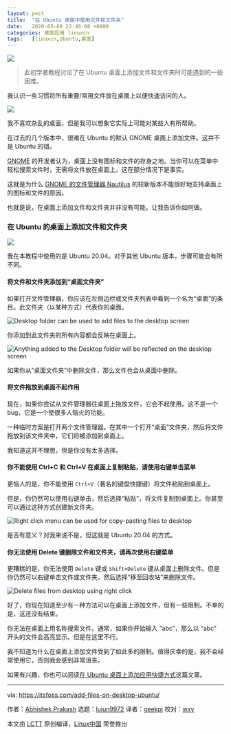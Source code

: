 ```yaml
---
layout: post
title:	"在 Ubuntu 桌面中使用文件和文件夹"
date:	2020-05-08 22:46:00 +0800 
categories:	桌面应用 linuxcn 
tags:	[linuxcn,Ubuntu,桌面]
---
```



![](/Asserts/Images//attachment/album/202005/08/224609chff5qn5ccah56af.jpg)



> 
> 此初学者教程讨论了在 Ubuntu 桌面上添加文件和文件夹时可能遇到的一些困难。
> 
> 
> 


我认识一些习惯将所有重要/常用文件放在桌面上以便快速访问的人。


![](/Asserts/Images//attachment/album/202005/08/224831vhshoxzgypgmmwpg.jpg)


我不喜欢杂乱的桌面，但是我可以想象它实际上可能对某些人有所帮助。


在过去的几个版本中，很难在 Ubuntu 的默认 GNOME 桌面上添加文件。这并不是 Ubuntu 的错。


[GNOME](https://www.gnome.org/) 的开发者认为，桌面上没有图标和文件的存身之地。当你可以在菜单中轻松搜索文件时，无需将文件放在桌面上。这在部分情况下是事实。


这就是为什么 [GNOME 的文件管理器 Nautilus](https://wiki.gnome.org/Apps/Files) 的较新版本不能很好地支持桌面上的图标和文件的原因。


也就是说，在桌面上添加文件和文件夹并非没有可能。让我告诉你如何做。


### 在 Ubuntu 的桌面上添加文件和文件夹


![](/Asserts/Images//attachment/album/202005/08/224640b93fvzzeebdkfvrv.png)


我在本教程中使用的是 Ubuntu 20.04。对于其他 Ubuntu 版本，步骤可能会有所不同。


#### 将文件和文件夹添加到“桌面文件夹”


如果打开文件管理器，你应该在左侧边栏或文件夹列表中看到一个名为“桌面”的条目。此文件夹（以某种方式）代表你的桌面。


![Desktop folder can be used to add files to the desktop screen](/Asserts/Images//attachment/album/202005/08/224650siw0t0fsp0izaa09.png)


你添加到此文件夹的所有内容都会反映在桌面上。


![Anything added to the Desktop folder will be reflected on the desktop screen](/Asserts/Images//attachment/album/202005/08/224653qkz1j5mm50fsa00s.jpg)


如果你从“桌面文件夹”中删除文件，那么文件也会从桌面中删除。


#### 将文件拖放到桌面不起作用


现在，如果你尝试从文件管理器往桌面上拖放文件，它会不起使用。这不是一个 bug，它是一个使很多人恼火的功能。


一种临时方案是打开两个文件管理器。在其中一个打开“桌面”文件夹，然后将文件拖放到该文件夹​​中，它们将被添加到桌面上。


我知道这并不理想，但是你没有太多选择。


#### 你不能使用 Ctrl+C 和 Ctrl+V 在桌面上复制粘贴，请使用右键单击菜单


更恼人的是，你不能使用 `Ctrl+V`（著名的键盘快捷键）将文件粘贴到桌面上。


但是，你仍然可以使用右键单击，然后选择“粘贴”，将文件复制到桌面上。你甚至可以通过这种方式创建新文件夹。


![Right click menu can be used for copy-pasting files to desktop](/Asserts/Images//attachment/album/202005/08/224653wsj8q8f8b8fbp8s1.jpg)


是否有意义？对我来说不是，但这就是 Ubuntu 20.04 的方式。


#### 你无法使用 Delete 键删除文件和文件夹，请再次使用右键菜单


更糟糕的是，你无法使用 `Delete` 键或 `Shift+Delete` 键从桌面上删除文件。但是你仍然可以右键单击文件或文件夹，然后选择“移至回收站”来删除文件。


![Delete files from desktop using right click](/Asserts/Images//attachment/album/202005/08/224709cg2hh5hiz3gjggrg.jpg)


好了，你现在知道至少有一种方法可以在桌面上添加文件，但有一些限制。不幸的是，这还没有结束。


你无法在桌面上用名称搜索文件。通常，如果你开始输入 “abc”，那么以 “abc” 开头的文件会高亮显示。但是在这里不行。


我不知道为什么在桌面上添加文件受到了如此多的限制。值得庆幸的是，我不会经常使用它，否则我会感到非常沮丧。


如果有兴趣，你也可以阅读[在 Ubuntu 桌面上添加应用快捷方式](https://itsfoss.com/ubuntu-desktop-shortcut/)这篇文章。




---


via: <https://itsfoss.com/add-files-on-desktop-ubuntu/>


作者：[Abhishek Prakash](https://itsfoss.com/author/abhishek/) 选题：[lujun9972](https://github.com/lujun9972) 译者：[geekpi](https://github.com/geekpi) 校对：[wxy](https://github.com/wxy)


本文由 [LCTT](https://github.com/LCTT/TranslateProject) 原创编译，[Linux中国](https://linux.cn/) 荣誉推出
